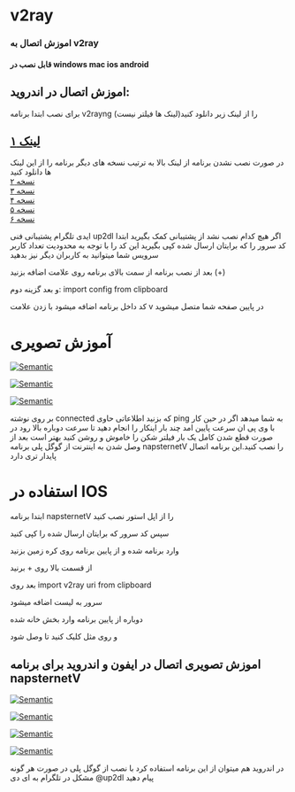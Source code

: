 # v2ray 
### اموزش اتصال به v2ray
#### قابل نصب در windows mac ios android
## اموزش اتصال در  اندروید:
برای نصب ابتدا برنامه v2rayng را از لینک زیر دانلود کنید(لینک ها فیلتر نیست)
## [لینک ۱](https://github.com/pouriya0099/v2ray/raw/main/com_v2ray_ang_v1.7.23.apk)
در صورت نصب نشدن برنامه از لینک بالا به ترتیب نسخه های دیگر برنامه را از این لینک ها دانلود کنید   
 [نسخه ۲](https://github.com/2dust/v2rayNG/releases/download/1.7.31/v2rayNG_1.7.31.apk)  
 [نسخه ۳](https://github.com/2dust/v2rayNG/releases/download/1.7.31/v2rayNG_1.7.31_arm64-v8a.apk)  
 [نسخه ۴](https://github.com/2dust/v2rayNG/releases/download/1.7.31/v2rayNG_1.7.31_armeabi-v7a.apk)  
 [نسخه ۵](https://github.com/2dust/v2rayNG/releases/download/1.7.31/v2rayNG_1.7.31_x86.apk)  
 [نسخه ۶](https://github.com/2dust/v2rayNG/releases/download/1.7.31/v2rayNG_1.7.31_x86_64.apk)  

ایدی تلگرام پشتیبانی فنی up2dl
اگر هیچ کدام نصب نشد از پشتیبانی کمک بگیرید
ابتدا کد سرور را که برایتان ارسال شده کپی بگیرید این کد را با توجه به محدودیت تعداد کاربر سرویس شما میتوانید به کاربران دیگر نیز بدهید
 
 بعد از نصب برنامه از سمت بالای برنامه روی علامت اضافه بزنید (+)
 
 و بعد گزینه دوم:  import config from clipboard
 
 کد داخل برنامه اضافه میشود با زدن علامت v در پایین صفحه شما متصل میشوید
 # آموزش تصویری
 [![Semantic](https://github.com/pouriya0099/v2ray/blob/d8c921215a546b2ff8277df0a0c44e45479a550d/pic/1.jpg)](https://github.com/pouriya0099/v2ray/blob/d8c921215a546b2ff8277df0a0c44e45479a550d/pic/1.jpg)

[![Semantic](https://github.com/pouriya0099/v2ray/blob/d8c921215a546b2ff8277df0a0c44e45479a550d/pic/2.jpg)](https://github.com/pouriya0099/v2ray/blob/d8c921215a546b2ff8277df0a0c44e45479a550d/pic/2.jpg)

 [![Semantic](https://github.com/pouriya0099/v2ray/blob/d8c921215a546b2ff8277df0a0c44e45479a550d/pic/3.jpg)](https://github.com/pouriya0099/v2ray/blob/d8c921215a546b2ff8277df0a0c44e45479a550d/pic/3.jpg)

بر روی نوشته connected که بزنید اطلاعاتی حاوی ping به شما میدهد اگر در حین کار با وی پی ان سرعت پایین امد چند بار اینکار را انجام دهید تا سرعت دوباره بالا رود
در صورت قطع شدن کامل یک بار فیلتر شکن را خاموش و روشن کنید
بهتر است بعد از وصل شدن به اینترنت از گوگل پلی برنامه napsternetV را نصب کنید.این برنامه اتصال پایدار تری دارد


# استفاده در IOS
ابتدا برنامه napsternetV را از اپل استور نصب کنید 

سپس کد سرور که برایتان ارسال شده را کپی کنید

وارد برنامه شده و از پایین برنامه روی کره زمین بزنید 

از قسمت بالا روی + برنید

بعد روی import v2ray uri from clipboard

سرور به لیست اضافه میشود

دوباره از پایین برنامه وارد بخش خانه شده

و روی مثل کلیک کنید تا وصل شود
## اموزش تصویری اتصال در ایفون و اندروید برای برنامه napsternetV

[![Semantic](https://github.com/pouriya0099/v2ray/blob/3517549fe744b7fbef42d402f37d8f5dbafca764/pic/4.jpg)](https://github.com/pouriya0099/v2ray/blob/3517549fe744b7fbef42d402f37d8f5dbafca764/pic/4.jpg)

[![Semantic](https://github.com/pouriya0099/v2ray/blob/3517549fe744b7fbef42d402f37d8f5dbafca764/pic/5.jpg)](https://github.com/pouriya0099/v2ray/blob/3517549fe744b7fbef42d402f37d8f5dbafca764/pic/5.jpg)

[![Semantic](https://github.com/pouriya0099/v2ray/blob/3517549fe744b7fbef42d402f37d8f5dbafca764/pic/6.jpg)](https://github.com/pouriya0099/v2ray/blob/3517549fe744b7fbef42d402f37d8f5dbafca764/pic/6.jpg)

[![Semantic](https://github.com/pouriya0099/v2ray/blob/3517549fe744b7fbef42d402f37d8f5dbafca764/pic/7.jpg)](https://github.com/pouriya0099/v2ray/blob/3517549fe744b7fbef42d402f37d8f5dbafca764/pic/7.jpg)

در اندروید هم میتوان از این برنامه استفاده کرد با نصب از گوگل پلی 
در صورت هر گونه مشکل در تلگرام به ای دی 
@up2dl
پیام دهید
